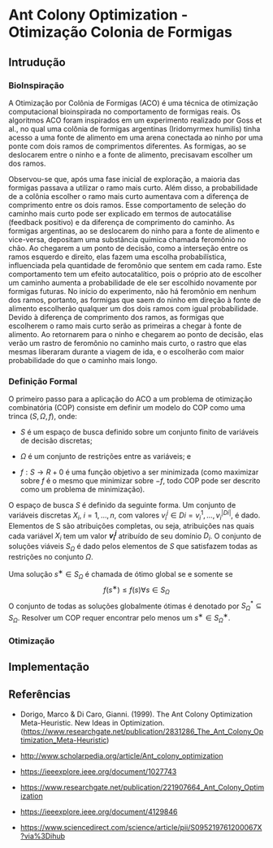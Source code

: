 # Ant Colony Optimization - Otimização Colonia de Formigas

## Intrudução

### BioInspiração

A Otimização por Colônia de Formigas (ACO) é uma técnica de otimização computacional bioinspirada no comportamento de formigas reais. Os algoritmos ACO foram inspirados em um experimento realizado por Goss et al., no qual uma colônia de formigas argentinas (Iridomyrmex humilis) tinha acesso a uma fonte de alimento em uma arena conectada ao ninho por uma ponte com dois ramos de comprimentos diferentes. As formigas, ao se deslocarem entre o ninho e a fonte de alimento, precisavam escolher um dos ramos.

Observou-se que, após uma fase inicial de exploração, a maioria das formigas passava a utilizar o ramo mais curto. Além disso, a probabilidade de a colônia escolher o ramo mais curto aumentava com a diferença de comprimento entre os dois ramos. Esse comportamento de seleção do caminho mais curto pode ser explicado em termos de autocatálise (feedback positivo) e da diferença de comprimento do caminho.
As formigas argentinas, ao se deslocarem do ninho para a fonte de alimento e vice-versa, depositam uma substância química chamada feromônio no chão. Ao chegarem a um ponto de decisão, como a interseção entre os ramos esquerdo e direito, elas fazem uma escolha probabilística, influenciada pela quantidade de feromônio que sentem em cada ramo. Este comportamento tem um efeito autocatalítico, pois o próprio ato de escolher um caminho aumenta a probabilidade de ele ser escolhido novamente por formigas futuras. No início do experimento, não há feromônio em nenhum dos ramos, portanto, as formigas que saem do ninho em direção à fonte de alimento escolherão qualquer um dos dois ramos com igual probabilidade. Devido à diferença de comprimento dos ramos, as formigas que escolherem o ramo mais curto serão as primeiras a chegar à fonte de alimento. Ao retornarem para o ninho e chegarem ao ponto de decisão, elas verão um rastro de feromônio no caminho mais curto, o rastro que elas mesmas liberaram durante a viagem de ida, e o escolherão com maior probabilidade do que o caminho mais longo.

### Definição Formal

O primeiro passo para a aplicação do ACO a um problema de otimização combinatória (COP) consiste em definir um modelo do COP como uma trinca $(S,Ω,f)$, onde:

- $S$ é um espaço de busca definido sobre um conjunto finito de variáveis de decisão discretas;

- $Ω$ é um conjunto de restrições entre as variáveis; e

- $f:S→R+0$ é uma função objetivo a ser minimizada (como maximizar sobre $f$ é o mesmo que minimizar sobre $-f$, todo COP pode ser descrito como um problema de minimização).
  

O espaço de busca $S$ é definido da seguinte forma. Um conjunto de variáveis discretas $X_i$, $i=1,…,n$, com valores $v^j_i ∈ Di={v^1_i,…,v^{|Di|}_i}$, é dado. Elementos de S são atribuições completas, ou seja, atribuições nas quais cada variável $X_i$ tem um valor **$v^{j}_{i}$** atribuído de seu domínio $D_i$. O conjunto de soluções viáveis $S_Ω$ é dado pelos elementos de $S$ que satisfazem todas as restrições no conjunto $Ω$.

Uma solução $s^{∗}∈ S_{Ω}$ é chamada de ótimo global se e somente se
$$f(s^{∗})≤f(s) ∀s∈S_{Ω}$$
O conjunto de todas as soluções globalmente ótimas é denotado por $S^{*}_Ω⊆S_Ω$. Resolver um COP requer encontrar pelo menos um $s^{∗}∈S^∗_Ω$.



### Otimização

## Implementação

## Referências

- Dorigo, Marco & Di Caro, Gianni. (1999). The Ant Colony Optimization Meta-Heuristic. New Ideas in Optimization. (https://www.researchgate.net/publication/2831286_The_Ant_Colony_Optimization_Meta-Heuristic)

- http://www.scholarpedia.org/article/Ant_colony_optimization

- https://ieeexplore.ieee.org/document/1027743

- https://www.researchgate.net/publication/221907664_Ant_Colony_Optimization

- https://ieeexplore.ieee.org/document/4129846

- https://www.sciencedirect.com/science/article/pii/S095219761200067X?via%3Dihub
